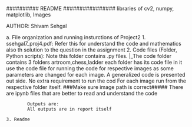 ##########   README  ################
libraries of cv2, numpy, matplotlib, Images

AUTHOR: Shivam Sehgal

a. File organization and running insturctions of Project2
	1. ssehgal7_proj4.pdf: Refer this for understand the code and mathematics also th solution to the question in the assignment
	2. Code files (Folder, Python scripts): Note this folder contains .py files.
		|_The code folder contains 3 folders artroom,chess,ladder each folder has its code file in it use the code file for running the code for respective images as some parameters are changed for each image. A generalized code is presented out side.
			No extra requirement to run the cod
			For each image run from the respective folder itself.
			###Make sure image path is correct#####
			There are ipynb files that are better to read and understand the code
			
			
			Outputs are:
			All outputs are in report itself
			
	3. Readme
	
	


